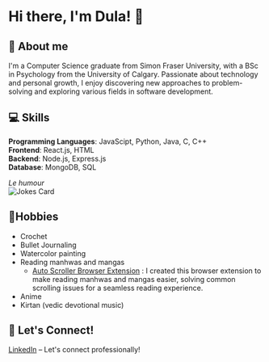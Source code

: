 # Hi there, I'm Dula! 👋

<!--
**dpurkays/dpurkays** is a ✨ _special_ ✨ repository because its `README.md` (this file) appears on your GitHub profile.

Here are some ideas to get you started:

- 🔭 I’m currently working on ...
- 🌱 I’m currently learning ...
- 👯 I’m looking to collaborate on ...
- 🤔 I’m looking for help with ...
- 💬 Ask me about ...
- 📫 How to reach me: ...
- 😄 Pronouns: ...
- ⚡ Fun fact: ...
-->

## 🌱 About me
I'm a Computer Science graduate from Simon Fraser University, with a BSc in Psychology from the University of Calgary. Passionate about technology and personal growth, I enjoy discovering new approaches to problem-solving and exploring various fields in software development. 

## 💻 Skills
**Programming Languages**: JavaScipt, Python, Java, C, C++\
**Frontend**: React.js, HTML\
**Backend**: Node.js, Express.js\
**Database**: MongoDB, SQL

*Le humour*\
![Jokes Card](https://readme-jokes.vercel.app/api?theme=onedark)

## 🎨Hobbies
- Crochet
- Bullet Journaling
- Watercolor painting
- Reading manhwas and mangas
    - [Auto Scroller Browser Extension](https://github.com/dpurkays/auto-scroller) : I created this browser extension to make reading manhwas and mangas easier, solving common scrolling issues for a seamless reading experience.
- Anime
- Kirtan (vedic devotional music)
  
## 🔗 Let's Connect!
[LinkedIn](https://www.linkedin.com/in/dula-purkaystha/) – Let's connect professionally!
